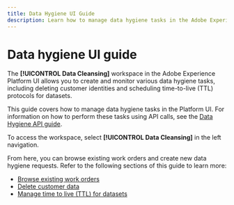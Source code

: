 ```yaml
---
title: Data Hygiene UI Guide
description: Learn how to manage data hygiene tasks in the Adobe Experience Platform user interface.
---
```

# Data hygiene UI guide

The **[!UICONTROL Data Cleansing]** workspace in the Adobe Experience Platform UI allows you to create and monitor various data hygiene tasks, including deleting customer identities and scheduling time-to-live (TTL) protocols for datasets.

This guide covers how to manage data hygiene tasks in the Platform UI. For information on how to perform these tasks using API calls, see the [Data Hygiene API guide](../api/overview.md).

To access the workspace, select **[!UICONTROL Data Cleansing]** in the left navigation.

From here, you can browse existing work orders and create new data hygiene requests. Refer to the following sections of this guide to learn more:

* [Browse existing work orders](./browse.md)
* [Delete customer data](./delete-customer.md)
* [Manage time to live (TTL) for datasets](./ttl.md)

